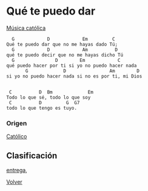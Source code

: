 
# Qué te puedo dar
[Música católica](https://acordes.lacuerda.net/mus_catolica/que_te_puedo_dar.shtml])

```
  G            D            Em         C
Qué te puedo dar que no me hayas dado Tú;
  G            D            Am          D
qué te puedo decir que no me hayas dicho Tú
  G               D        Em            C
qué puedo hacer por ti si yo no puedo hacer nada
       G             D                Am        D
si yo no puedo hacer nada si no es por ti, mi Dios


 C          D  Bm             Em
Todo lo que sé, todo lo que soy
 C          D         G  G7
todo lo que tengo es tuyo.
```

### Origen
[Católico](https://github.com/renovacion-sjb/musica/search?q=catolico&unscoped_q=catolico)

## Clasificación
[entrega](https://github.com/renovacion-sjb/musica/search?q=entrega&unscoped_q=entrega),

[Volver](index.md)
